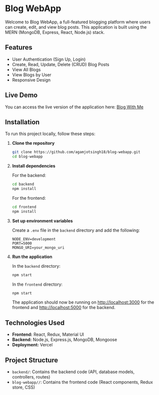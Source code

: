 # Blog WebApp

Welcome to Blog WebApp, a full-featured blogging platform where users can create, edit, and view blog posts. This application is built using the MERN (MongoDB, Express, React, Node.js) stack.

## Features

- User Authentication (Sign Up, Login)
- Create, Read, Update, Delete (CRUD) Blog Posts
- View All Blogs
- View Blogs by User
- Responsive Design

## Live Demo

You can access the live version of the application here: [Blog With Me](https://blog-with-me.vercel.app/)

## Installation

To run this project locally, follow these steps:

1. **Clone the repository**

    ```sh
    git clone https://github.com/agamjotsingh18/blog-webapp.git
    cd blog-webapp
    ```

2. **Install dependencies**

    For the backend:
    ```sh
    cd backend
    npm install
    ```

    For the frontend:
    ```sh
    cd frontend
    npm install
    ```

3. **Set up environment variables**

    Create a `.env` file in the `backend` directory and add the following:

    ```env
    NODE_ENV=development
    PORT=5000
    MONGO_URI=your_mongo_uri
    ```

4. **Run the application**

    In the `backend` directory:
    ```sh
    npm start
    ```

    In the `frontend` directory:
    ```sh
    npm start
    ```

    The application should now be running on [http://localhost:3000](http://localhost:3000) for the frontend and [http://localhost:5000](http://localhost:5000) for the backend.

## Technologies Used

- **Frontend:** React, Redux, Material UI
- **Backend:** Node.js, Express.js, MongoDB, Mongoose
- **Deployment:** Vercel

## Project Structure

- `backend/`: Contains the backend code (API, database models, controllers, routes)
- `blog-webapp//`: Contains the frontend code (React components, Redux store, CSS)
